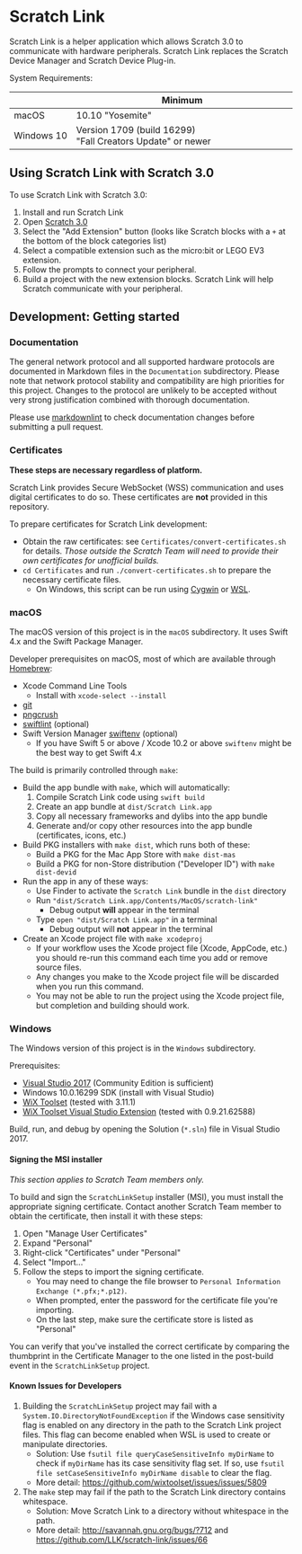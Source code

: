 # Scratch Link

Scratch Link is a helper application which allows Scratch 3.0 to communicate with hardware peripherals. Scratch Link
replaces the Scratch Device Manager and Scratch Device Plug-in.

System Requirements:

| | Minimum
| --- | ---
| macOS | 10.10 "Yosemite"
| Windows&nbsp;10 | Version&nbsp;1709 (build&nbsp;16299) "Fall&nbsp;Creators&nbsp;Update" or newer

## Using Scratch Link with Scratch 3.0

To use Scratch Link with Scratch 3.0:

1. Install and run Scratch Link
2. Open [Scratch 3.0](https://scratch.mit.edu)
3. Select the "Add Extension" button (looks like Scratch blocks with a `+` at the bottom of the block categories list)
4. Select a compatible extension such as the micro:bit or LEGO EV3 extension.
5. Follow the prompts to connect your peripheral.
6. Build a project with the new extension blocks. Scratch Link will help Scratch communicate with your peripheral.

## Development: Getting started

### Documentation

The general network protocol and all supported hardware protocols are documented in Markdown files in the
`Documentation` subdirectory. Please note that network protocol stability and compatibility are high priorities for
this project. Changes to the protocol are unlikely to be accepted without very strong justification combined with
thorough documentation.

Please use [markdownlint](https://www.npmjs.com/package/markdownlint) to check documentation changes before submitting
a pull request.

### Certificates

**These steps are necessary regardless of platform.**

Scratch Link provides Secure WebSocket (WSS) communication and uses digital certificates to do so. These certificates
are **not** provided in this repository.

To prepare certificates for Scratch Link development:

* Obtain the raw certificates: see `Certificates/convert-certificates.sh` for details. *Those outside the Scratch Team
  will need to provide their own certificates for unofficial builds.*
* `cd Certificates` and run `./convert-certificates.sh` to prepare the necessary certificate files.
  * On Windows, this script can be run using [Cygwin](https://www.cygwin.com/) or
    [WSL](https://docs.microsoft.com/en-us/windows/wsl/install-win10).

### macOS

The macOS version of this project is in the `macOS` subdirectory. It uses Swift 4.x and the Swift Package Manager.

Developer prerequisites on macOS, most of which are available through [Homebrew](https://brew.sh/):

* Xcode Command Line Tools
  * Install with `xcode-select --install`
* [git](https://git-scm.com/)
* [pngcrush](https://pmt.sourceforge.io/pngcrush/)
* [swiftlint](https://github.com/realm/SwiftLint) (optional)
* Swift Version Manager [swiftenv](https://swiftenv.fuller.li/) (optional)
  * If you have Swift 5 or above / Xcode 10.2 or above `swiftenv` might be the best way to get Swift 4.x

The build is primarily controlled through `make`:

* Build the app bundle with `make`, which will automatically:
  1. Compile Scratch Link code using `swift build`
  2. Create an app bundle at `dist/Scratch Link.app`
  3. Copy all necessary frameworks and dylibs into the app bundle
  4. Generate and/or copy other resources into the app bundle (certificates, icons, etc.)
* Build PKG installers with `make dist`, which runs both of these:
  * Build a PKG for the Mac App Store with `make dist-mas`
  * Build a PKG for non-Store distribution ("Developer ID") with `make dist-devid`
* Run the app in any of these ways:
  * Use Finder to activate the `Scratch Link` bundle in the `dist` directory
  * Run `"dist/Scratch Link.app/Contents/MacOS/scratch-link"`
    * Debug output **will** appear in the terminal
  * Type `open "dist/Scratch Link.app"` in a terminal
    * Debug output will **not** appear in the terminal
* Create an Xcode project file with `make xcodeproj`
  * If your workflow uses the Xcode project file (Xcode, AppCode, etc.) you should re-run this command each time you
    add or remove source files.
  * Any changes you make to the Xcode project file will be discarded when you run this command.
  * You may not be able to run the project using the Xcode project file, but completion and building should work.

### Windows

The Windows version of this project is in the `Windows` subdirectory.

Prerequisites:

* [Visual Studio 2017](https://visualstudio.microsoft.com/vs/) (Community Edition is sufficient)
* Windows 10.0.16299 SDK (install with Visual Studio)
* [WiX Toolset](http://wixtoolset.org/releases/) (tested with 3.11.1)
* [WiX Toolset Visual Studio Extension](
  https://marketplace.visualstudio.com/items?itemName=RobMensching.WixToolsetVisualStudio2017Extension)
  (tested with 0.9.21.62588)

Build, run, and debug by opening the Solution (`*.sln`) file in Visual Studio 2017.

#### Signing the MSI installer

*This section applies to Scratch Team members only.*

To build and sign the `ScratchLinkSetup` installer (MSI), you must install the appropriate signing certificate.
Contact another Scratch Team member to obtain the certificate, then install it with these steps:

1. Open "Manage User Certificates"
2. Expand "Personal"
3. Right-click "Certificates" under "Personal"
4. Select "Import..."
5. Follow the steps to import the signing certificate.
   * You may need to change the file browser to `Personal Information Exchange (*.pfx;*.p12)`.
   * When prompted, enter the password for the certificate file you're importing.
   * On the last step, make sure the certificate store is listed as "Personal"

You can verify that you've installed the correct certificate by comparing the thumbprint in the Certificate Manager to
the one listed in the post-build event in the `ScratchLinkSetup` project.

#### Known Issues for Developers

1. Building the `ScratchLinkSetup` project may fail with a `System.IO.DirectoryNotFoundException` if the Windows case
   sensitivity flag is enabled on any directory in the path to the Scratch Link project files. This flag can become
   enabled when WSL is used to create or manipulate directories.
   * Solution: Use `fsutil file queryCaseSensitiveInfo myDirName` to check if `myDirName` has its case sensitivity
     flag set. If so, use `fsutil file setCaseSensitiveInfo myDirName disable` to clear the flag.
   * More detail: <https://github.com/wixtoolset/issues/issues/5809>
2. The `make` step may fail if the path to the Scratch Link directory contains whitespace.
   * Solution: Move Scratch Link to a directory without whitespace in the path.
   * More detail: <http://savannah.gnu.org/bugs/?712> and <https://github.com/LLK/scratch-link/issues/66>
